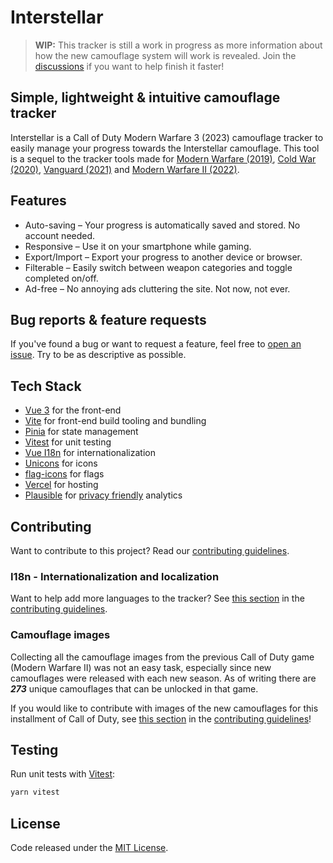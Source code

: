 # Interstellar

> **WIP:** This tracker is still a work in progress as more information about how the new camouflage system will work is revealed. Join the [discussions](https://github.com/carlssonemil/interstellar/discussions/) if you want to help finish it faster!

## Simple, lightweight & intuitive camouflage tracker

Interstellar is a Call of Duty Modern Warfare 3 (2023) camouflage tracker to easily manage your progress towards the Interstellar camouflage. This tool is a sequel to the tracker tools made for [Modern Warfare (2019)](https://damascus.vercel.app/), [Cold War (2020)](https://coldwar.vercel.app/), [Vanguard (2021)](https://vanguard.emca.app/) and [Modern Warfare II (2022)](https://orion.emca.app/).

## Features

- Auto-saving – Your progress is automatically saved and stored. No account needed.
- Responsive – Use it on your smartphone while gaming.
- Export/Import – Export your progress to another device or browser.
- Filterable – Easily switch between weapon categories and toggle completed on/off.
- Ad-free – No annoying ads cluttering the site. Not now, not ever.

## Bug reports & feature requests

If you've found a bug or want to request a feature, feel free to [open an issue](https://github.com/carlssonemil/interstellar/issues/new). Try to be as descriptive as possible.

## Tech Stack

- [Vue 3](https://vuejs.org/) for the front-end
- [Vite](https://vitejs.dev/) for front-end build tooling and bundling
- [Pinia](https://pinia.vuejs.org/) for state management
- [Vitest](https://vitest.dev/) for unit testing
- [Vue I18n](https://kazupon.github.io/vue-i18n/) for internationalization
- [Unicons](https://iconscout.com/unicons) for icons
- [flag-icons](https://github.com/lipis/flag-icons) for flags
- [Vercel](https://vercel.com/) for hosting
- [Plausible](https://plausible.io/) for [privacy friendly](https://plausible.io/privacy-focused-web-analytics) analytics

## Contributing

Want to contribute to this project? Read our [contributing guidelines](https://github.com/carlssonemil/interstellar/blob/main/CONTRIBUTING.md).

### I18n - Internationalization and localization

Want to help add more languages to the tracker? See [this section](https://github.com/carlssonemil/interstellar/blob/main/CONTRIBUTING.md#I18n) in the [contributing guidelines](https://github.com/carlssonemil/interstellar/blob/main/CONTRIBUTING.md).

### Camouflage images

Collecting all the camouflage images from the previous Call of Duty game (Modern Warfare II) was not an easy task, especially since new camouflages were released with each new season. As of writing there are ***273*** unique camouflages that can be unlocked in that game.

If you would like to contribute with images of the new camouflages for this installment of Call of Duty, see [this section](https://github.com/carlssonemil/interstellar/blob/main/CONTRIBUTING.md#camouflage-images) in the [contributing guidelines](https://github.com/carlssonemil/interstellar/blob/main/CONTRIBUTING.md)!

## Testing

Run unit tests with [Vitest](https://vitest.dev/):
```sh
yarn vitest
```

## License

Code released under the [MIT License](https://github.com/carlssonemil/interstellar/blob/main/LICENSE).
